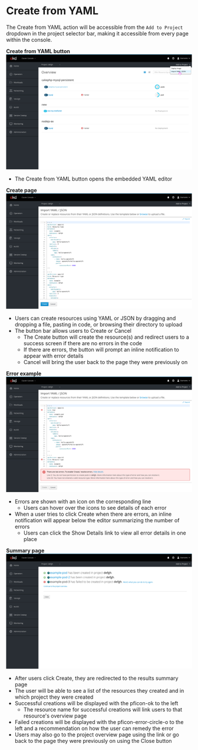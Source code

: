 # Create from YAML

The Create from YAML action will be accessible from the `Add to Project` dropdown in the project selector bar, making it accessible from every page within the console.


**Create from YAML button**
![button](img/YAML-Button.png)

* The Create from YAML button opens the embedded YAML editor

**Create page**
![create](img/YAML-Create.png)

* Users can create resources using YAML or JSON by dragging and dropping a file, pasting in code, or browsing their directory to upload
* The button bar allows users to Create or Cancel
  * The Create button will create the resource(s) and redirect users to a success screen if there are no errors in the code
  * If there are errors, the button will prompt an inline notification to appear with error details
  * Cancel will bring the user back to the page they were previously on

**Error example**
![error](img/YAML-Error.png)

* Errors are shown with an icon on the corresponding line
  * Users can hover over the icons to see details of each error
* When a user tries to click Create when there are errors, an inline notification will appear below the editor summarizing the number of errors
  * Users can click the Show Details link to view all error details in one place

**Summary page**
![success](img/YAML-Success.png)

* After users click Create, they are redirected to the results summary page
* The user will be able to see a list of the resources they created and in which project they were created
* Successful creations will be displayed with the pficon-ok to the left
  * The resource name for successful creations will link users to that resource's overview page
* Failed creations will be displayed with the pficon-error-circle-o to the left and a recommendation on how the user can remedy the error
* Users may also go to the project overview page using the link or go back to the page they were previously on using the Close button
